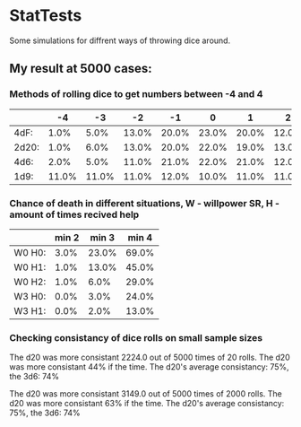 # StatTests
Some simulations for diffrent ways of throwing dice around.
## My result at 5000 cases:
### Methods of rolling dice to get numbers between -4 and 4
|| -4 | -3 | -2 | -1 | 0 | 1 | 2 | 3 | 4 |
|--|--|--|--|--|--|--|--|--|--|
|4dF:|1.0%|5.0%|13.0%|20.0%|23.0%|20.0%|12.0%|5.0%|1.0%|
|2d20:|1.0%|6.0%|13.0%|20.0%|22.0%|19.0%|13.0%|6.0%|1.0%|
|4d6:|2.0%|5.0%|11.0%|21.0%|22.0%|21.0%|12.0%|5.0%|2.0%|
|1d9:|11.0%|11.0%|11.0%|12.0%|10.0%|11.0%|11.0%|12.0%|11.0%|
### Chance of death in different situations, W - willpower SR, H - amount of times recived help
|| min 2 | min 3 | min 4 |
|--|--|--|--|
|W0 H0:|3.0%|23.0%|69.0%|
|W0 H1:|1.0%|13.0%|45.0%|
|W0 H2:|1.0%|6.0%|29.0%|
|W3 H0:|0.0%|3.0%|24.0%|
|W3 H1:|0.0%|2.0%|13.0%|
### Checking consistancy of dice rolls on small sample sizes
The d20 was more consistant 2224.0 out of 5000 times of 20 rolls.
The d20 was more consistant 44% if the time.
The d20's average consistancy: 75%, the 3d6: 74%

The d20 was more consistant 3149.0 out of 5000 times of 2000 rolls.
The d20 was more consistant 63% if the time.
The d20's average consistancy: 75%, the 3d6: 74%